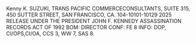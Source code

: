 Kenny K. SUZUKI, TRANS PACIFIC COMMERCECONSULTANTS, SUITE 315, 450 SUTTER STREET, SAN FRANCISCO, CA. 104-10101-10129 2025 RELEASE UNDER THE PRESIDENT JOHN F. KENNEDY ASSASSINATION RECORDS ACT OF 1992 BOM: DIRECTOR CONF: FE 8 INFO: DOP, CI/OPS,CI/OA, CCS 3, WW 7, SAS 8.